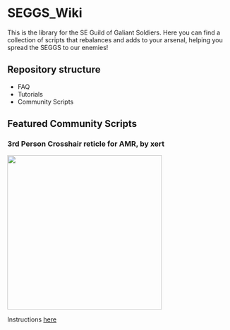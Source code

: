# SEGGS_Wiki
This is the library for the SE Guild of Galiant Soldiers.
Here you can find a collection of scripts that rebalances and adds to your arsenal, helping you spread the SEGGS to our enemies!

## Repository structure

* FAQ
* Tutorials
* Community Scripts

## Featured Community Scripts

### 3rd Person Crosshair reticle for AMR, by xert
<img src="https://github.com/user-attachments/assets/8c94e1a4-26e2-45fd-a495-013ec437f2df" width="350">


Instructions [here](https://github.com/MEOWSISI/SEGGS_Wiki/blob/main/commscripts/XERT_3PV_Crosshair_AMR.md)
